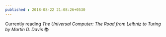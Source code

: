 ```yaml
---
published : 2018-08-22 21:08:26+0530
---
```


Currently reading *The Universal Computer: The Road from Leibniz to Turing by Martin D. Davis*  📚
